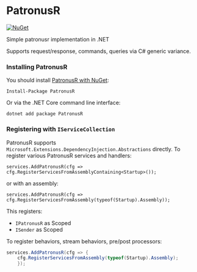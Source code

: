 PatronusR
=======
[![NuGet](https://img.shields.io/nuget/v/patronusr.svg)](https://www.nuget.org/packages/patronusr)

Simple patronusr implementation in .NET

Supports request/response, commands, queries via C# generic variance.

### Installing PatronusR

You should install [PatronusR with NuGet](https://www.nuget.org/packages/patronusr):

    Install-Package PatronusR
    
Or via the .NET Core command line interface:

    dotnet add package PatronusR

### Registering with `IServiceCollection`

PatronusR supports `Microsoft.Extensions.DependencyInjection.Abstractions` directly. To register various PatronusR services and handlers:

```
services.AddPatronusR(cfg => cfg.RegisterServicesFromAssemblyContaining<Startup>());
```

or with an assembly:

```
services.AddPatronusR(cfg => cfg.RegisterServicesFromAssembly(typeof(Startup).Assembly));
```

This registers:

- `IPatronusR` as Scoped
- `ISender` as Scoped

To register behaviors, stream behaviors, pre/post processors:

```csharp
services.AddPatronusR(cfg => {
    cfg.RegisterServicesFromAssembly(typeof(Startup).Assembly);
    });
```